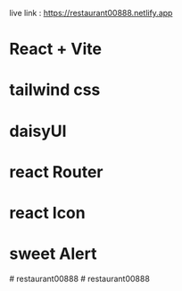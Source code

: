 live link : https://restaurant00888.netlify.app

# React + Vite
# tailwind css
# daisyUI
# react Router 
# react Icon
# sweet Alert
#   r e s t a u r a n t 0 0 8 8 8  
 #   r e s t a u r a n t 0 0 8 8 8  
 
